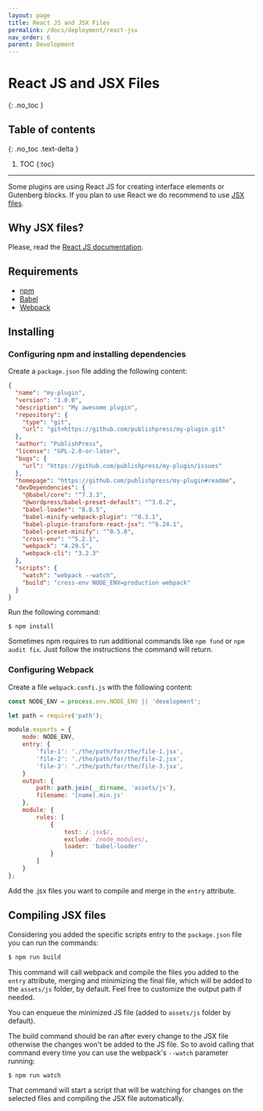 ```yaml
---
layout: page
title: React JS and JSX Files
permalink: /docs/deployment/react-jsx
nav_order: 6
parent: Development
---
```


# React JS and JSX Files
{: .no_toc }

## Table of contents
{: .no_toc .text-delta }

1. TOC
{:toc}

---

Some plugins are using React JS for creating interface elements or Gutenberg blocks. If you plan to use React we do recommend to use [JSX files](https://reactjs.org/docs/introducing-jsx.html).

## Why JSX files?

Please, read the [React JS documentation](https://reactjs.org/docs/introducing-jsx.html).

## Requirements

* [npm](https://www.npmjs.com/)
* [Babel](https://babeljs.io/)
* [Webpack](https://webpack.js.org/)

## Installing

### Configuring npm and installing dependencies

Create a `package.json` file adding the following content:
 
```json
{
  "name": "my-plugin",
  "version": "1.0.0",
  "description": "My awesome plugin",
  "repository": {
    "type": "git",
    "url": "git+https://github.com/publishpress/my-plugin.git"
  },
  "author": "PublishPress",
  "license": "GPL-2.0-or-later",
  "bugs": {
    "url": "https://github.com/publishpress/my-plugin/issues"
  },
  "homepage": "https://github.com/publishpress/my-plugin#readme",
  "devDependencies": {
    "@babel/core": "^7.3.3",
    "@wordpress/babel-preset-default": "^3.0.2",
    "babel-loader": "8.0.5",
    "babel-minify-webpack-plugin": "^0.3.1",
    "babel-plugin-transform-react-jsx": "^6.24.1",
    "babel-preset-minify": "^0.5.0",
    "cross-env": "^5.2.1",
    "webpack": "4.29.5",
    "webpack-cli": "3.2.3"
  },
  "scripts": {
    "watch": "webpack --watch",
    "build": "cross-env NODE_ENV=production webpack"
  }
}
```

Run the following command:

```
$ npm install
```

Sometimes npm requires to run additional commands like `npm fund` or `npm audit fix`. Just follow the instructions the command will return.


### Configuring Webpack

Create a file `webpack.confi.js` with the following content:

```js
const NODE_ENV = process.env.NODE_ENV || 'development';

let path = require('path');

module.exports = {
    mode: NODE_ENV,
    entry: {
        'file-1': './the/path/for/the/file-1.jsx',
        'file-2': './the/path/for/the/file-2.jsx',
        'file-3': './the/path/for/the/file-3.jsx',
    }
    output: {
        path: path.join(__dirname, 'assets/js'),
        filename: '[name].min.js'
    },
    module: {
        rules: [
            {
                test: /.jsx$/,
                exclude: /node_modules/,
                loader: 'babel-loader'
            }
        ]
    }
};
```

Add the .jsx files you want to compile and merge in the `entry` attribute. 

## Compiling JSX files

Considering you added the specific scripts entry to the `package.json` file you can run the commands:

```bash
$ npm run build
```

This command will call webpack and compile the files you added to the `entry` attribute, 
merging and minimizing the final file, which will be added to the `assets/js` folder, by default.
Feel free to customize the output path if needed.

You can enqueue the minimized JS file (added to `assets/js` folder by default). 

The build command should be ran after every change to the JSX file otherwise the changes won't be added to the JS file.
So to avoid calling that command every time you can use the webpack's `--watch` parameter running:

```bash
$ npm run watch
```  

That command will start a script that will be watching for changes on the selected files and compiling the JSX file automatically. 
